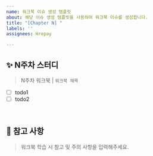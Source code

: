 ```yaml
---
name: 워크북 이슈 생성 템플릿
about: 해당 이슈 생성 템플릿을 사용하여 워크북 이슈를 생성합니다.
title: "[Chapter N] "
labels: ''
assignees: Hrepay

---
```


## ✨ N주차 스터디
> N주차 워크북 | ```워크북 제목```

- [ ] todo1
- [ ] todo2
<br/>

## 📍 참고 사항
> 워크북 학습 시 참고 및 주의 사항을 입력해주세요.
